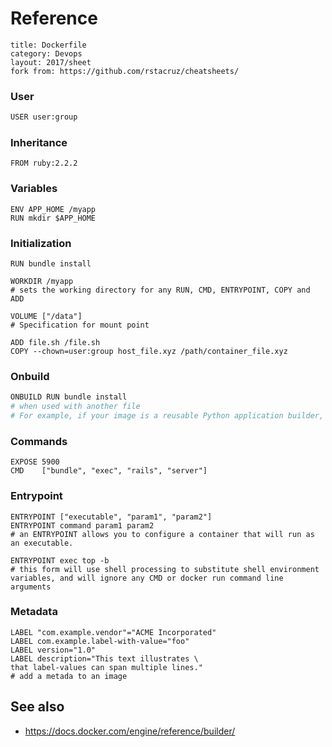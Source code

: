 
# Reference
```
title: Dockerfile
category: Devops
layout: 2017/sheet
fork from: https://github.com/rstacruz/cheatsheets/
```
### User

```bash
USER user:group
```
### Inheritance

```docker
FROM ruby:2.2.2
```

### Variables

```
ENV APP_HOME /myapp
RUN mkdir $APP_HOME
```

### Initialization

```docker
RUN bundle install
```

```docker
WORKDIR /myapp
# sets the working directory for any RUN, CMD, ENTRYPOINT, COPY and ADD
```

```docker
VOLUME ["/data"]
# Specification for mount point
```


```docker
ADD file.sh /file.sh
COPY --chown=user:group host_file.xyz /path/container_file.xyz
```

### Onbuild

```bash
ONBUILD RUN bundle install
# when used with another file
# For example, if your image is a reusable Python application builder, it will require application source code to be added in a particular directory, and it might require a build script to be called after that
```

### Commands

```docker
EXPOSE 5900
CMD    ["bundle", "exec", "rails", "server"]
```

### Entrypoint

```docker
ENTRYPOINT ["executable", "param1", "param2"]
ENTRYPOINT command param1 param2
# an ENTRYPOINT allows you to configure a container that will run as an executable.
```

```docker
ENTRYPOINT exec top -b
# this form will use shell processing to substitute shell environment variables, and will ignore any CMD or docker run command line arguments
```

### Metadata

```docker
LABEL "com.example.vendor"="ACME Incorporated"
LABEL com.example.label-with-value="foo"
LABEL version="1.0"
LABEL description="This text illustrates \
that label-values can span multiple lines."
# add a metada to an image
```

## See also

- <https://docs.docker.com/engine/reference/builder/>